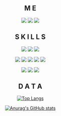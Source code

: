<div align="center">

## M E
[![](https://img.shields.io/static/v1?label=Blog&message=Ashenone62&color=orange&style=for-the-badge&logo=HomeAssistant&logoColor=white)](https://www.ashenone62.ltd/)
[![](https://img.shields.io/static/v1?label=Email&message=Ashenone62@outlook.com&color=blue&style=for-the-badge&logo=MicrosoftOutlook&logoColor=white)](Mailto:Ashenone62@outlook.com)
[![](https://img.shields.io/static/v1?label=Photography&message=My-Works&color=7E4DD2&style=for-the-badge&logo=Photobucket&logoColor=white)](  https://www.ashenone62.ltd/gallery/)

## S K I L L S
![](https://img.shields.io/static/v1?label=&message=HTML&color=E34F26&logo=HTML5&logoColor=white)
![](https://img.shields.io/static/v1?label=&message=CSS&color=1572B6&logo=CSS3&logoColor=white)
![](https://img.shields.io/static/v1?label=&message=JavaScript&color=yellow&logo=JavaScript&logoColor=white)
  
![](https://img.shields.io/static/v1?label=&message=React&color=blue&logo=React&logoColor=white)
![](https://img.shields.io/static/v1?label=&message=TypeScript&color=3178C6&logo=TypeScript&logoColor=white)
![](https://img.shields.io/static/v1?label=&message=Less&color=1D365D&logo=Less&logoColor=white)
![](https://img.shields.io/static/v1?label=&message=Node&color=339933&logo=Node.js&logoColor=white)
![](https://img.shields.io/static/v1?label=&message=Vue&color=4FC08D&logo=Vue.js&logoColor=white)

![](https://img.shields.io/static/v1?label=&message=Git&color=F05032&logo=Git&logoColor=white)
![](https://img.shields.io/static/v1?label=&message=Npm&color=CB3837&logo=Npm&logoColor=white)
![](https://img.shields.io/static/v1?label=&message=Yarn&color=2C8EBB&logo=Yarn&logoColor=white)

## D A T A
[![Top Langs](https://github-readme-stats.vercel.app/api/top-langs/?username=Ashenone-62&layout=compact&theme=react)](https://github.com/anuraghazra/github-readme-stats)
  
[![Anurag's GitHub stats](https://github-readme-stats.vercel.app/api?username=Ashenone-62&show_icons=true&hide=contribs,prs&theme=vue-dark)](https://github.com/anuraghazra/github-readme-stats)

</div>
